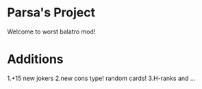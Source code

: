 # Parsa's Project
Welcome to worst balatro mod!
# Additions
1.+15 new jokers
2.new cons type! random cards!
3.H-ranks
and ...
